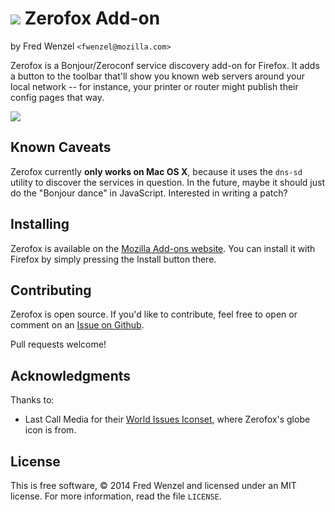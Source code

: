 # ![](https://raw.githubusercontent.com/fwenzel/zerofox/master/globe.png) Zerofox Add-on
by Fred Wenzel ``<fwenzel@mozilla.com>``

Zerofox is a Bonjour/Zeroconf service discovery add-on for Firefox. It adds a button to the toolbar that'll show you known web servers around your local network -- for instance, your printer or router might publish their config pages that way.

![](https://raw.githubusercontent.com/fwenzel/zerofox/master/screenshot.png)

## Known Caveats
Zerofox currently **only works on Mac OS X**, because it uses the ``dns-sd`` utility to discover the services in question. In the future, maybe it should just do the "Bonjour dance" in JavaScript. Interested in writing a patch?

## Installing
Zerofox is available on the [Mozilla Add-ons website](https://addons.mozilla.org/en-US/firefox/addon/zerofox/). You can install it with Firefox by simply pressing the Install button there.

## Contributing
Zerofox is open source. If you'd like to contribute, feel free to open or comment on an [Issue on Github](https://github.com/fwenzel/zerofox/issues).

Pull requests welcome!

## Acknowledgments
Thanks to:

* Last Call Media for their [World Issues Iconset](https://www.iconfinder.com/iconsets/world-issues), where Zerofox's globe icon is from.

## License
This is free software, &copy; 2014 Fred Wenzel and licensed under an MIT license. For more information, read the file ``LICENSE``.
